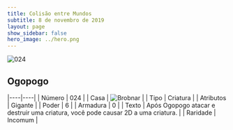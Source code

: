 ```yaml
---
title: Colisão entre Mundos
subtitle: 8 de novembro de 2019
layout: page
show_sidebar: false
hero_image: ../hero.png
---
```


![024](https://cdn.keyforgegame.com/media/card_front/pt/452_024_QG54GQH8V4P_pt.png)

## Ogopogo

|----|----|
| Número | 024 |
| Casa | ![Brobnar](https://archonarcana.com/images/thumb/e/e0/Brobnar.png/22px-Brobnar.png "Brobnar") |
| Tipo | Criatura |
| Atributos | Gigante |
| Poder | 6 |
| Armadura | 0 |
| Texto | Após Ogopogo atacar e destruir  uma criatura, você pode causar 2D  a uma criatura. |
| Raridade | Incomum |
